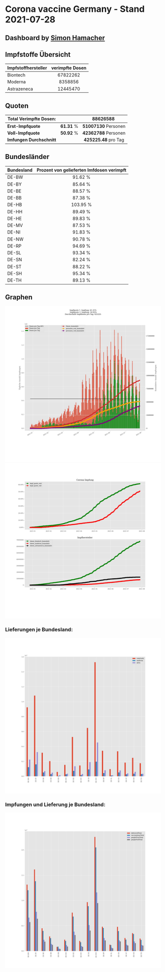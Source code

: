 # Corona vaccine Germany - Stand 2021-07-28
## Dashboard by [Simon Hamacher](https://www.shamacher.eu)
## Impfstoffe Übersicht
**Impfstoffhersteller** | **verimpfte Dosen**
-------- | :--------:
Biontech | 67822262
Moderna | 8358856
Astrazeneca | 12445470


## Quoten
**Total Verimpfte Dosen:** | |88626588&nbsp;
-------- | :--------:| :--------:
**Erst-Impfquote** | **61.31** %| **51007130** Personen
**Voll-Impfquote** | **50.92** %| **42362788** Personen
**Imfungen Durchschnitt** | |**425225.48** pro Tag 
## Bundesländer
**Bundesland** | **Prozent von gelieferten Imfdosen verimpft**
-------- | :--------:
DE-BW | 91.62 %
DE-BY | 85.64 %
DE-BE | 88.57 %
DE-BB | 87.38 %
DE-HB | 103.95 %
DE-HH | 89.49 %
DE-HE | 89.83 %
DE-MV | 87.53 %
DE-NI | 91.83 %
DE-NW | 90.78 %
DE-RP | 94.69 %
DE-SL | 93.34 %
DE-SN | 82.24 %
DE-ST | 88.22 %
DE-SH | 95.34 %
DE-TH | 89.13 %
## Graphen
<img src="Impfungen-Corona-01.jpg" alt="Impf Übersicht" title="Impf Übersicht" />
<img src="Impfungen-Corona-02.jpg" alt="Impfquote" title="Impf Übersicht" />

### Lieferungen je Bundesland:
<img src="Impfungen-Corona-04.jpg" alt="Impfungen in den Bundesländern" title="Impfungen in den Bundesländern" />

### Impfungen und Lieferung je Bundesland:
<img src="Impfungen-Corona-05.jpg" alt="Impfungen in den Bundesländern" title="Impfungen in den Bundesländern" />

